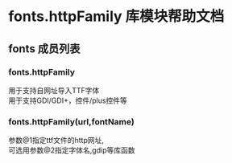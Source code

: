 # fonts.httpFamily 库模块帮助文档

<a id="fonts"></a>
## fonts 成员列表


<a id="fonts.httpFamily"></a>
### fonts.httpFamily 
 用于支持自网址导入TTF字体  
用于支持GDI/GDI+，控件/plus控件等

<a id="fonts.httpFamily"></a>
### fonts.httpFamily(url,fontName) 
 参数@1指定ttf文件的http网址,  
可选用参数@2指定字体名,gdip等库函数
